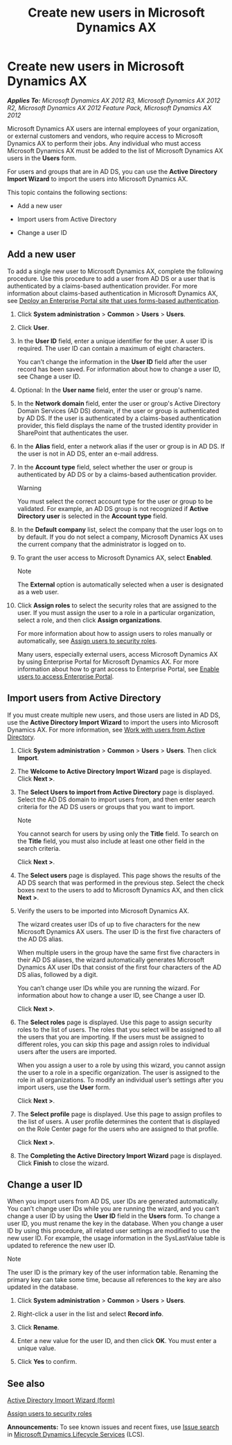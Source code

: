 ﻿---
title: Create new users in Microsoft Dynamics AX
TOCTitle: Create new users in Microsoft Dynamics AX
ms:assetid: 4b742341-9d6e-4629-bbe5-620086b7fee8
ms:mtpsurl: https://technet.microsoft.com/en-us/library/Aa548139(v=AX.60)
ms:contentKeyID: 35132626
ms.date: 06/27/2014
mtps_version: v=AX.60
---

# Create new users in Microsoft Dynamics AX 


_**Applies To:** Microsoft Dynamics AX 2012 R3, Microsoft Dynamics AX 2012 R2, Microsoft Dynamics AX 2012 Feature Pack, Microsoft Dynamics AX 2012_

Microsoft Dynamics AX users are internal employees of your organization, or external customers and vendors, who require access to Microsoft Dynamics AX to perform their jobs. Any individual who must access Microsoft Dynamics AX must be added to the list of Microsoft Dynamics AX users in the **Users** form.

For users and groups that are in AD DS, you can use the **Active Directory Import Wizard** to import the users into Microsoft Dynamics AX.

This topic contains the following sections:

  - Add a new user

  - Import users from Active Directory

  - Change a user ID

## Add a new user

To add a single new user to Microsoft Dynamics AX, complete the following procedure. Use this procedure to add a user from AD DS or a user that is authenticated by a claims-based authentication provider. For more information about claims-based authentication in Microsoft Dynamics AX, see [Deploy an Enterprise Portal site that uses forms-based authentication](deploy-an-enterprise-portal-site-that-uses-forms-based-authentication.md).

1.  Click **System administration** \> **Common** \> **Users** \> **Users**.

2.  Click **User**.

3.  In the **User ID** field, enter a unique identifier for the user. A user ID is required. The user ID can contain a maximum of eight characters.
    
    You can’t change the information in the **User ID** field after the user record has been saved. For information about how to change a user ID, see Change a user ID.

4.  Optional: In the **User name** field, enter the user or group's name.

5.  In the **Network domain** field, enter the user or group's Active Directory Domain Services (AD DS) domain, if the user or group is authenticated by AD DS. If the user is authenticated by a claims-based authentication provider, this field displays the name of the trusted identity provider in SharePoint that authenticates the user.

6.  In the **Alias** field, enter a network alias if the user or group is in AD DS. If the user is not in AD DS, enter an e-mail address.

7.  In the **Account type** field, select whether the user or group is authenticated by AD DS or by a claims-based authentication provider.
    

    > [!WARNING]
    > <P>You must select the correct account type for the user or group to be validated. For example, an AD DS group is not recognized if <STRONG>Active Directory user</STRONG> is selected in the <STRONG>Account type</STRONG> field.</P>



8.  In the **Default company** list, select the company that the user logs on to by default. If you do not select a company, Microsoft Dynamics AX uses the current company that the administrator is logged on to.

9.  To grant the user access to Microsoft Dynamics AX, select **Enabled**.
    

    > [!NOTE]
    > <P>The <STRONG>External</STRONG> option is automatically selected when a user is designated as a web user.</P>



10. Click **Assign roles** to select the security roles that are assigned to the user. If you must assign the user to a role in a particular organization, select a role, and then click **Assign organizations**.
    
    For more information about how to assign users to roles manually or automatically, see [Assign users to security roles](assign-users-to-security-roles.md).
    
    Many users, especially external users, access Microsoft Dynamics AX by using Enterprise Portal for Microsoft Dynamics AX. For more information about how to grant access to Enterprise Portal, see [Enable users to access Enterprise Portal](enable-users-to-access-enterprise-portal.md).

## Import users from Active Directory

If you must create multiple new users, and those users are listed in AD DS, use the **Active Directory Import Wizard** to import the users into Microsoft Dynamics AX. For more information, see [Work with users from Active Directory](work-with-users-from-active-directory.md).

1.  Click **System administration** \> **Common** \> **Users** \> **Users**. Then click **Import**.

2.  The **Welcome to Active Directory Import Wizard** page is displayed. Click **Next \>**.

3.  The **Select Users to import from Active Directory** page is displayed. Select the AD DS domain to import users from, and then enter search criteria for the AD DS users or groups that you want to import.
    

    > [!NOTE]
    > <P>You cannot search for users by using only the <STRONG>Title</STRONG> field. To search on the <STRONG>Title</STRONG> field, you must also include at least one other field in the search criteria.</P>

    
    Click **Next \>**.

4.  The **Select users** page is displayed. This page shows the results of the AD DS search that was performed in the previous step. Select the check boxes next to the users to add to Microsoft Dynamics AX, and then click **Next \>**.

5.  Verify the users to be imported into Microsoft Dynamics AX.
    
    The wizard creates user IDs of up to five characters for the new Microsoft Dynamics AX users. The user ID is the first five characters of the AD DS alias.
    
    When multiple users in the group have the same first five characters in their AD DS aliases, the wizard automatically generates Microsoft Dynamics AX user IDs that consist of the first four characters of the AD DS alias, followed by a digit.
    
    You can’t change user IDs while you are running the wizard. For information about how to change a user ID, see Change a user ID.
    
    Click **Next \>**.

6.  The **Select roles** page is displayed. Use this page to assign security roles to the list of users. The roles that you select will be assigned to all the users that you are importing. If the users must be assigned to different roles, you can skip this page and assign roles to individual users after the users are imported.
    
    When you assign a user to a role by using this wizard, you cannot assign the user to a role in a specific organization. The user is assigned to the role in all organizations. To modify an individual user’s settings after you import users, use the **User** form.
    
    Click **Next \>**.

7.  The **Select profile** page is displayed. Use this page to assign profiles to the list of users. A user profile determines the content that is displayed on the Role Center page for the users who are assigned to that profile.
    
    Click **Next \>**.

8.  The **Completing the Active Directory Import Wizard** page is displayed. Click **Finish** to close the wizard.

## Change a user ID

When you import users from AD DS, user IDs are generated automatically. You can’t change user IDs while you are running the wizard, and you can’t change a user ID by using the **User ID** field in the **Users** form. To change a user ID, you must rename the key in the database. When you change a user ID by using this procedure, all related user settings are modified to use the new user ID. For example, the usage information in the SysLastValue table is updated to reference the new user ID.


> [!NOTE]
> <P>The user ID is the primary key of the user information table. Renaming the primary key can take some time, because all references to the key are also updated in the database.</P>



1.  Click **System administration** \> **Common** \> **Users** \> **Users**.

2.  Right-click a user in the list and select **Record info**.

3.  Click **Rename**.

4.  Enter a new value for the user ID, and then click **OK**. You must enter a unique value.

5.  Click **Yes** to confirm.

## See also

[Active Directory Import Wizard (form)](https://technet.microsoft.com/en-us/library/hh242519\(v=ax.60\))

[Assign users to security roles](assign-users-to-security-roles.md)

  
**Announcements:** To see known issues and recent fixes, use [Issue search](http://go.microsoft.com/fwlink/?linkid=389258) in [Microsoft Dynamics Lifecycle Services](http://go.microsoft.com/fwlink/?linkid=306505) (LCS).

